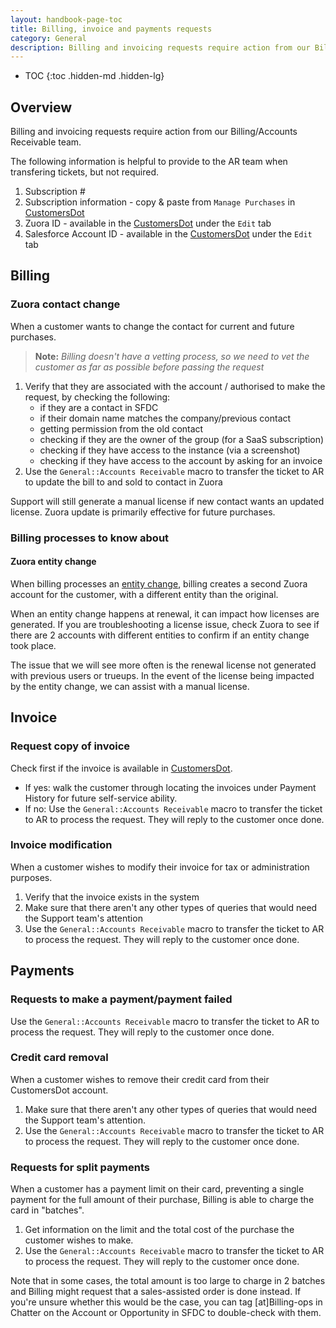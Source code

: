 ```yaml
---
layout: handbook-page-toc
title: Billing, invoice and payments requests
category: General
description: Billing and invoicing requests require action from our Billing/Accounts Receivable team.
---
```


- TOC
{:toc .hidden-md .hidden-lg}

## Overview

Billing and invoicing requests require action from our Billing/Accounts
Receivable team.

The following information is helpful to provide to the AR team when transfering
tickets, but not required.

1. Subscription #
1. Subscription information - copy & paste from `Manage Purchases` in
   [CustomersDot](https://customers.gitlab.com/customers/sign_in)
1. Zuora ID - available in the [CustomersDot](https://customers.gitlab.com/customers/sign_in)
   under the `Edit` tab
1. Salesforce Account ID - available in the [CustomersDot](https://customers.gitlab.com/customers/sign_in)
   under the `Edit` tab

## Billing

### Zuora contact change

When a customer wants to change the contact for current and future purchases.

> **Note:** *Billing doesn't have a vetting process, so we need to vet the
customer as far as possible before passing the request*

1. Verify that they are associated with the account / authorised to make the
   request, by checking the following:
   - if they are a contact in SFDC
   - if their domain name matches the company/previous contact
   - getting permission from the old contact
   - checking if they are the owner of the group (for a SaaS subscription)
   - checking if they have access to the instance (via a screenshot)
   - checking if they have access to the account by asking for an invoice
1. Use the `General::Accounts Receivable` macro to transfer the ticket to AR to
   update the bill to and sold to contact in Zuora

Support will still generate a manual license if new contact wants an updated
license. Zuora update is primarily effective for future purchases.

### Billing processes to know about

#### Zuora entity change

When billing processes an [entity change](https://gitlab.com/gitlab-com/Finance-Division/finance/-/wikis/Process-for-change-of-entity),
billing creates a second Zuora account for the customer, with a different entity
than the original.

When an entity change happens at renewal, it can impact how licenses are
generated. If you are troubleshooting a license issue, check Zuora to see if
there are 2 accounts with different entities to confirm if an entity change took
place.

The issue that we will see more often is the renewal license not generated with
previous users or trueups. In the event of the license being impacted by the
entity change, we can assist with a manual license.

## Invoice

### Request copy of invoice

Check first if the invoice is available in [CustomersDot](https://customers.gitlab.com/customers/sign_in).

* If yes: walk the customer through locating the invoices under Payment History for future self-service ability.
* If no: Use the `General::Accounts Receivable` macro to transfer the ticket to AR to
  process the request. They will reply to the customer once done.

### Invoice modification

When a customer wishes to modify their invoice for tax or administration purposes.

1. Verify that the invoice exists in the system
1. Make sure that there aren't any other types of queries that would need the
   Support team's attention
1. Use the `General::Accounts Receivable` macro to transfer the ticket to AR to
   process the request. They will reply to the customer once done.

## Payments

### Requests to make a payment/payment failed

Use the `General::Accounts Receivable` macro to transfer the ticket to AR to
process the request. They will reply to the customer once done.

### Credit card removal

When a customer wishes to remove their credit card from their CustomersDot
account.

1. Make sure that there aren't any other types of queries that would need the
   Support team's attention.
1. Use the `General::Accounts Receivable` macro to transfer the ticket to AR to
   process the request. They will reply to the customer once done.

### Requests for split payments

When a customer has a payment limit on their card, preventing a single payment for the full amount of their purchase, Billing is able to charge the card in "batches".

1. Get information on the limit and the total cost of the purchase the customer wishes to make.
1. Use the `General::Accounts Receivable` macro to transfer the ticket to AR to
   process the request. They will reply to the customer once done.

Note that in some cases, the total amount is too large to charge in 2 batches and Billing might request that a sales-assisted order is done instead. If you're unsure whether this would be the case, you can tag [at]Billing-ops in Chatter on the Account or Opportunity in SFDC to double-check with them.
